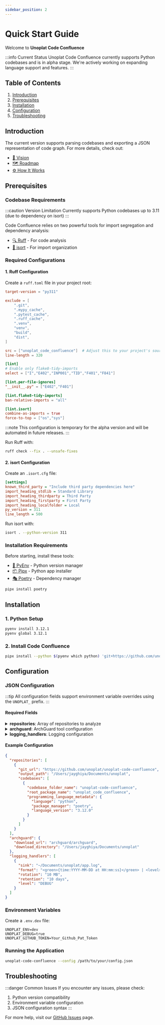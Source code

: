 ```yaml
---
sidebar_position: 2
---
```


# Quick Start Guide

Welcome to **Unoplat Code Confluence**

:::info Current Status
Unoplat Code Confluence currently supports Python codebases and is in alpha stage. We're actively working on expanding language support and features.
:::

## Table of Contents

1. [Introduction](#introduction)
2. [Prerequisites](#prerequisites)
3. [Installation](#installation)
4. [Configuration](#configuration)
5. [Troubleshooting](#troubleshooting)

## Introduction

The current version supports parsing codebases and exporting a JSON representation of code graph. For more details, check out:
- [📘 Vision](/docs/deep-dive/vision)
- [🗺️ Roadmap](/docs/deep-dive/roadmap)
- [⚙️ How It Works](/docs/deep-dive/how-it-works)

## Prerequisites

### Codebase Requirements

:::caution Version Limitation
Currently supports Python codebases up to 3.11 (due to dependency on isort)
:::

Code Confluence relies on two powerful tools for import segregation and dependency analysis:
- [🔍 Ruff](https://docs.astral.sh/ruff/) - For code analysis
- [🔄 isort](https://pycqa.github.io/isort/) - For import organization

### Required Configurations

#### 1. Ruff Configuration

Create a `ruff.toml` file in your project root:

```toml title="ruff.toml"
target-version = "py311"

exclude = [
    ".git",
    ".mypy_cache",
    ".pytest_cache",
    ".ruff_cache",
    ".venv",
    "venv",
    "build",
    "dist",
]

src = ["unoplat_code_confluence"]  # Adjust this to your project's source directory
line-length = 320

[lint]
# Enable only flake8-tidy-imports
select = ["I","E402","INP001","TID","F401","F841"]

[lint.per-file-ignores]
"__init__.py" = ["E402","F401"]

[lint.flake8-tidy-imports]
ban-relative-imports = "all"

[lint.isort]
combine-as-imports = true
force-to-top = ["os","sys"]
```

:::note
This configuration is temporary for the alpha version and will be automated in future releases.
:::

Run Ruff with:

```bash
ruff check --fix . --unsafe-fixes
```

#### 2. isort Configuration

Create an `.isort.cfg` file:

```ini title=".isort.cfg"
[settings]
known_third_party = "Include third party dependencies here"
import_heading_stdlib = Standard Library
import_heading_thirdparty = Third Party
import_heading_firstparty = First Party
import_heading_localfolder = Local 
py_version = 311
line_length = 500
```

Run isort with:

```bash
isort . --python-version 311
```

### Installation Requirements

Before starting, install these tools:

- [🐍 PyEnv](https://github.com/pyenv/pyenv) - Python version manager
- [📦 Pipx](https://github.com/pypa/pipx) - Python app installer
- [🎭 Poetry](https://python-poetry.org/) - Dependency manager

```bash
pipx install poetry
```

## Installation

### 1. Python Setup

```bash
pyenv install 3.12.1
pyenv global 3.12.1
```

### 2. Install Code Confluence

```bash title="Install latest version"
pipx install --python $(pyenv which python) 'git+https://github.com/unoplat/unoplat-code-confluence.git@unoplat-code-confluence-v0.17.0#subdirectory=unoplat-code-confluence'
```

## Configuration

### JSON Configuration

:::tip
All configuration fields support environment variable overrides using the `UNOPLAT_` prefix.
:::

#### Required Fields

<details>
<summary><b>repositories</b>: Array of repositories to analyze</summary>

- `git_url`: Repository URL
- `output_path`: Analysis output directory
- `codebases`: Array of codebase configurations
  - `codebase_folder_name`: Codebase directory name
  - `root_package_name`: Root package name
  - `programming_language_metadata`: Language config
    - `language`: Programming language
    - `package_manager`: Package manager type
    - `language_version`: Language version
</details>

<details>
<summary><b>archguard</b>: ArchGuard tool configuration</summary>

- `download_url`: ArchGuard download URL
- `download_directory`: Local storage directory
</details>

<details>
<summary><b>logging_handlers</b>: Logging configuration</summary>

- `sink`: Log file path
- `format`: Log message format
- `rotation`: Log rotation size
- `retention`: Log retention period
- `level`: Logging level
</details>

#### Example Configuration

```json title="config.json"
{
  "repositories": [
    {
      "git_url": "https://github.com/unoplat/unoplat-code-confluence",
      "output_path": "/Users/jayghiya/Documents/unoplat",
      "codebases": [
        {
          "codebase_folder_name": "unoplat-code-confluence",
          "root_package_name": "unoplat_code_confluence",
          "programming_language_metadata": {
            "language": "python",
            "package_manager": "poetry",
            "language_version": "3.12.0"
          }        
        }
      ]
    }
  ],
  "archguard": {
    "download_url": "archguard/archguard",
    "download_directory": "/Users/jayghiya/Documents/unoplat"
  },
  "logging_handlers": [
    {
      "sink": "~/Documents/unoplat/app.log",
      "format": "<green>{time:YYYY-MM-DD at HH:mm:ss}</green> | <level>{level}</level> | <cyan>{name}</cyan>:<cyan>{function}</cyan>:<cyan>{line}</cyan> | <magenta>{thread.name}</magenta> - <level>{message}</level>",
      "rotation": "10 MB",
      "retention": "10 days",
      "level": "DEBUG"
    }
  ]
}
```

### Environment Variables

Create a `.env.dev` file:

```env title=".env.dev"
UNOPLAT_ENV=dev
UNOPLAT_DEBUG=true 
UNOPLAT_GITHUB_TOKEN=Your_Github_Pat_Token
```

### Running the Application

```bash
unoplat-code-confluence --config /path/to/your/config.json
```

## Troubleshooting

:::danger Common Issues
If you encounter any issues, please check:
1. Python version compatibility
2. Environment variable configuration
3. JSON configuration syntax
:::

For more help, visit our [GitHub Issues](https://github.com/unoplat/unoplat-code-confluence/issues) page.

